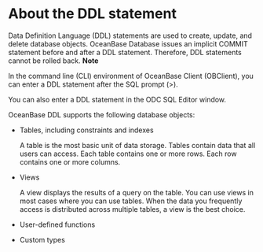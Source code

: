 About the DDL statement 
============================================



Data Definition Language (DDL) statements are used to create, update, and delete database objects. OceanBase Database issues an implicit COMMIT statement before and after a DDL statement. Therefore, DDL statements cannot be rolled back. 
**Note**



In the command line (CLI) environment of OceanBase Client (OBClient), you can enter a DDL statement after the SQL prompt (\>). 

You can also enter a DDL statement in the ODC SQL Editor window.

OceanBase DDL supports the following database objects:

* Tables, including constraints and indexes

  A table is the most basic unit of data storage. Tables contain data that all users can access. Each table contains one or more rows. Each row contains one or more columns.
  




<!-- -->

* Views

  A view displays the results of a query on the table. You can use views in most cases where you can use tables. When the data you frequently access is distributed across multiple tables, a view is the best choice.
  




<!-- -->

* User-defined functions

  

* Custom types

  



